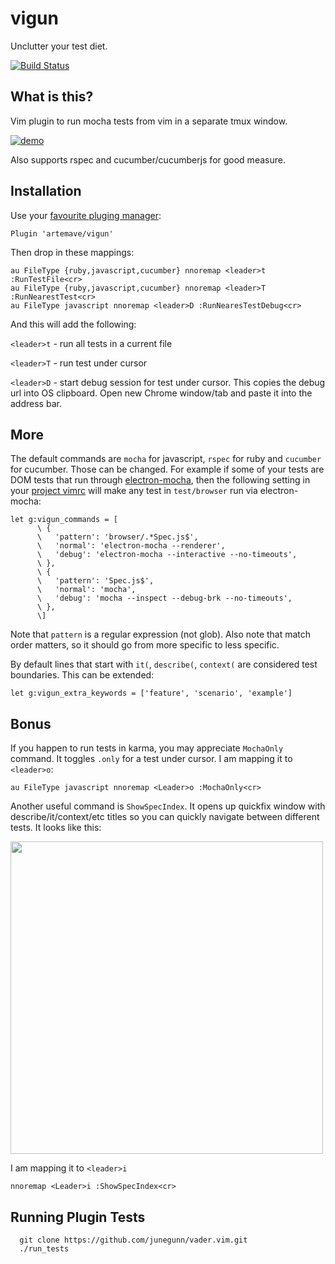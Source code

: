 # vigun
Unclutter your test diet.

[![Build Status](https://travis-ci.org/artemave/vigun.svg?branch=master)](https://travis-ci.org/artemave/vigun)

## What is this?

Vim plugin to run mocha tests from vim in a separate tmux window.

[![demo](https://img.youtube.com/vi/zFPePu4K_U0/0.jpg)](https://www.youtube.com/watch?v=zFPePu4K_U0)

Also supports rspec and cucumber/cucumberjs for good measure.

## Installation

Use your [favourite pluging manager](https://github.com/VundleVim/Vundle.vim):

```
Plugin 'artemave/vigun'
```

Then drop in these mappings:

```
au FileType {ruby,javascript,cucumber} nnoremap <leader>t :RunTestFile<cr>
au FileType {ruby,javascript,cucumber} nnoremap <leader>T :RunNearestTest<cr>
au FileType javascript nnoremap <leader>D :RunNearesTestDebug<cr>
```

And this will add the following:

`<leader>t` - run all tests in a current file

`<leader>T` - run test under cursor

`<leader>D` - start debug session for test under cursor. This copies the debug url into OS clipboard. Open new Chrome window/tab and paste it into the address bar.

## More

The default commands are `mocha` for javascript, `rspec` for ruby and `cucumber` for cucumber. Those can be changed. For example if some of your tests are DOM tests that run through [electron-mocha](https://github.com/jprichardson/electron-mocha), then the following setting in your [project vimrc](https://andrew.stwrt.ca/posts/project-specific-vimrc/) will make any test in `test/browser` run via electron-mocha:

```
let g:vigun_commands = [
      \ {
      \   'pattern': 'browser/.*Spec.js$',
      \   'normal': 'electron-mocha --renderer',
      \   'debug': 'electron-mocha --interactive --no-timeouts',
      \ },
      \ {
      \   'pattern': 'Spec.js$',
      \   'normal': 'mocha',
      \   'debug': 'mocha --inspect --debug-brk --no-timeouts',
      \ },
      \]
```

Note that `pattern` is a regular expression (not glob). Also note that match order matters, so it should go from more specific to less specific.


By default lines that start with `it(`, `describe(`, `context(` are considered test boundaries. This can be extended:

```
let g:vigun_extra_keywords = ['feature', 'scenario', 'example']
```

## Bonus

If you happen to run tests in karma, you may appreciate `MochaOnly` command. It toggles `.only` for a test under cursor. I am mapping it to `<leader>o`:

```
au FileType javascript nnoremap <Leader>o :MochaOnly<cr>
```

Another useful command is `ShowSpecIndex`. It opens up quickfix window with describe/it/context/etc titles so you can quickly navigate between different tests. It looks like this:

<img src="https://cloud.githubusercontent.com/assets/23721/22613634/d5b7bb2c-ea71-11e6-8937-5f36bf61030d.png" width=500>

I am mapping it to `<leader>i`

```
nnoremap <Leader>i :ShowSpecIndex<cr>
```

## Running Plugin Tests

```
  git clone https://github.com/junegunn/vader.vim.git
  ./run_tests
```
